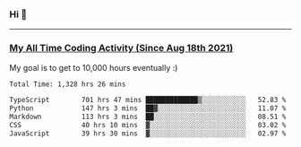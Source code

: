 ### Hi 🙂

---

### <a href="https://wakatime.com/@Eroxl">My All Time Coding Activity (Since Aug 18th 2021)</a>
My goal is to get to 10,000 hours eventually :)
<!--START_SECTION:waka-->

```txt
Total Time: 1,328 hrs 26 mins

TypeScript        701 hrs 47 mins █████████████▒░░░░░░░░░░░   52.83 %
Python            147 hrs 3 mins  ██▓░░░░░░░░░░░░░░░░░░░░░░   11.07 %
Markdown          113 hrs 3 mins  ██░░░░░░░░░░░░░░░░░░░░░░░   08.51 %
CSS               40 hrs 10 mins  ▓░░░░░░░░░░░░░░░░░░░░░░░░   03.02 %
JavaScript        39 hrs 30 mins  ▓░░░░░░░░░░░░░░░░░░░░░░░░   02.97 %
```

<!--END_SECTION:waka-->
